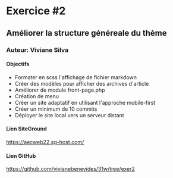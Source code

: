 # Exercice #2
## Améliorer la structure généreale du thème
### Auteur: Viviane Silva
#### Objectifs
- Formater en scss l'affichage de fichier markdown
- Créer des modèles pour afficher des archives d'article
- Améliorer de module front-page.php
- Création de menu
- Créer un site adaptatif en utilisant l'approche mobile-first
- Créer un minimum de 10 commits 
- Déployer le site local vers un serveur distant

#### Lien SiteGround
https://aecweb22.sg-host.com/

#### Lien GitHub
https://github.com/vivianebenevides/31w/tree/exer2

